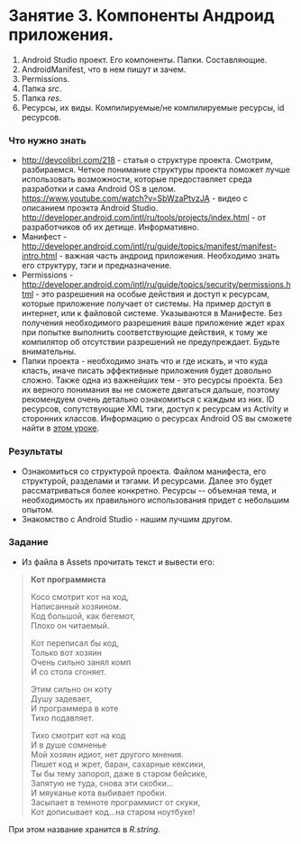 ﻿# Занятие 3. Компоненты Андроид приложения.

1. Android Studio проект. Его компоненты. Папки. Составляющие.
2. AndroidManifest, что в нем пишут и зачем.
3. Permissions.
4. Папка *src*.
5. Папка *res*.
6. Ресурсы, их виды. Компилируемые/не компилируемые ресурсы, id ресурсов.

### Что нужно знать
* http://devcolibri.com/218 - статья о структуре проекта. Смотрим, разбираемся. Четкое понимание структуры проекта поможет лучше использовать возможности, которые предоставляет среда разработки и сама  Android OS в целом. 
https://www.youtube.com/watch?v=SbWzaPtvzJA - видео с описанием проэкта Android Studio. 
http://developer.android.com/intl/ru/tools/projects/index.html - от разработчиков об их детище. Информативно.
* Манифест - http://developer.android.com/intl/ru/guide/topics/manifest/manifest-intro.html - важная часть андроид приложения. Необходимо знать его структуру, тэги и предназначение. 
* Permissions - http://developer.android.com/intl/ru/guide/topics/security/permissions.html - это разрешения на особые действия и доступ к ресурсам, которые приложение получает от системы. На пример доступ в интернет, или к файловой системе. Указываются в Манифесте. Без получения необходимого разрешения ваше приложение ждет крах при попытке выполнить соответствующие действия, к тому же компилятор об отсутствии разрешений не предупреждает. Будьте внимательны.
* Папки проекта - необходимо знать что и где искать, и что куда класть, иначе писать эффективные приложения будет довольно сложно. Также одна из важнейших тем - это ресурсы проекта. Без их верного понимания вы не сможете двигаться дальше, поэтому рекомендуем очень детально ознакомиться с каждым из них. ID ресурсов, сопутствующие XML тэги, доступ к ресурсам из Activity и сторонних классов.  Информацию о ресурсах Android OS вы сможете найти в [этом уроке](https://github.com/shpp-android/course-android/blob/master/Android%20Intro%20-%20Resources.md).

### Результаты
* Ознакомиться со структурой проекта. Файлом манифеста, его структурой, разделами и тэгами.  И ресурсами. Далее это будет рассматриваться более конкретно. Ресурсы -- объемная тема, и необходимость их правильного использования придет с небольшим опытом.
* Знакомство с Android Studio - нашим лучшим другом. 

### Задание 
 - Из файла в Assets прочитать текст и вывести его:

>**Кот программиста** 
>
>Косо смотрит кот на код,  
>Написанный хозяином.  
>Код большой, как бегемот,  
>Плохо он читаемый.  
>
>Кот переписал бы код,   
>Только вот хозяин  
>Очень сильно занял комп  
>И со стола сгоняет.  
>
>Этим сильно он коту  
>Душу задевает,  
>И программера в коте  
>Тихо подавляет.  
>
>Тихо смотрит кот на код  
>И в душе сомненье  
>Мой хозяин идиот, нет другого мнения.  
>Пишет код и жрет, баран, сахарные кексики,  
>Ты бы тему запорол, даже в старом бейсике,  
>Запятую не туда, снова эти скобки...  
>И мяуканье кота выбивает пробки.  
>Засыпает в темноте программист от скуки,  
>Кот дописывает код...на старом ноутбуке!

При этом название хранится в *R.string.*
